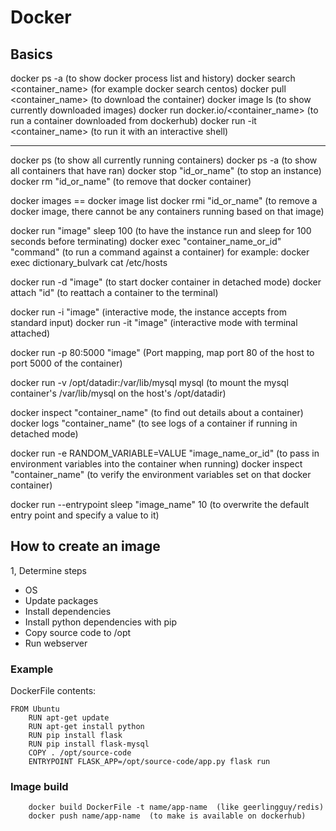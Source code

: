 # Docker

## Basics
docker ps -a  (to show docker process list and history)
docker search <container_name>  (for example docker search centos)
docker pull <container_name>  (to download the container)
docker image ls  (to show currently downloaded images)
docker run docker.io/<container_name>  (to run a container downloaded from dockerhub)
docker run -it <container_name>  (to run it with an interactive shell)

---

docker ps  (to show all currently running containers)
docker ps -a  (to show all containers that have ran)
docker stop "id_or_name"  (to stop an instance)
docker rm "id_or_name"  (to remove that docker container)

docker images == docker image list
docker rmi "id_or_name"  (to remove a docker image, there cannot be any containers running based on that image)

docker run "image" sleep 100  (to have the instance run and sleep for 100 seconds before terminating)
docker exec "container_name_or_id" "command"  (to run a command against a container)
        for example: docker exec dictionary_bulvark cat /etc/hosts

docker run -d "image"  (to start docker container in detached mode)
docker attach "id"  (to reattach a container to the terminal)

docker run -i "image"  (interactive mode, the instance accepts from standard input)
docker run -it "image"  (interactive mode with terminal attached)

docker run -p 80:5000 "image"  (Port mapping, map port 80 of the host to port 5000 of the container)

docker run -v /opt/datadir:/var/lib/mysql mysql  (to mount the mysql container's /var/lib/mysql on the host's /opt/datadir)

docker inspect "container_name"  (to find out details about a container)
docker logs "container_name"  (to see logs of a container if running in detached mode)

docker run -e RANDOM_VARIABLE=VALUE "image_name_or_id"  (to pass in environment variables into the container when running)
docker inspect "container_name"  (to verify the environment variables set on that docker container)

docker run --entrypoint sleep "image_name" 10  (to overwrite the default entry point and specify a value to it)

## How to create an image
1, Determine steps
 - OS
 - Update packages
 - Install dependencies
 - Install python dependencies with pip
 - Copy source code to /opt
 - Run webserver

### Example
DockerFile contents:

    FROM Ubuntu
        RUN apt-get update
        RUN apt-get install python
        RUN pip install flask
        RUN pip install flask-mysql
        COPY . /opt/source-code
        ENTRYPOINT FLASK_APP=/opt/source-code/app.py flask run

### Image build
        docker build DockerFile -t name/app-name  (like geerlingguy/redis)
        docker push name/app-name  (to make is available on dockerhub)
